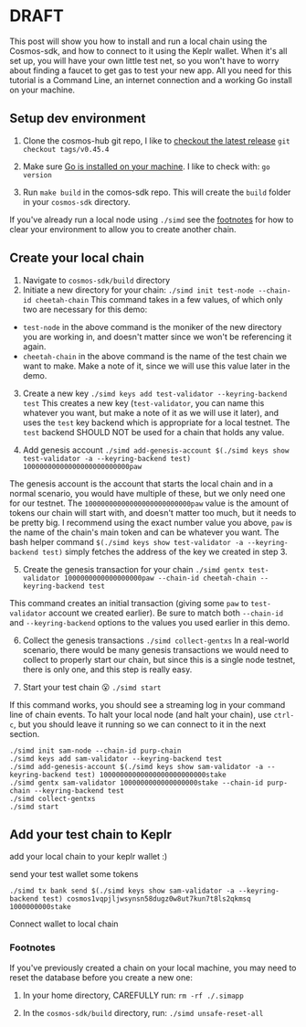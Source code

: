 # DRAFT

This post will show you how to install and run a local chain using the Cosmos-sdk, and how to connect to it using the Keplr wallet. When it's all set up, you will have your own little test net, so you won't have to worry about finding a faucet to get gas to test your new app. All you need for this tutorial is a Command Line, an internet connection and a working Go install on your machine.

## Setup dev environment

1. Clone the cosmos-hub git repo, I like to [checkout the latest release](https://github.com/cosmos/cosmos-sdk/releases)
   `git checkout tags/v0.45.4`

2. Make sure [Go is installed on your machine](https://go.dev/doc/install). I like to check with: `go version`

3. Run `make build` in the comos-sdk repo. This will create the `build` folder in your `cosmos-sdk` directory.

If you've already run a local node using `./simd` see the [footnotes](#footnotes) for how to clear your environment to allow you to create another chain.

## Create your local chain

1. Navigate to `cosmos-sdk/build` directory
2. Initiate a new directory for your chain:
   `./simd init test-node --chain-id cheetah-chain`
   This command takes in a few values, of which only two are necessary for this demo:

- `test-node` in the above command is the moniker of the new directory you are working in, and doesn't matter since we won't be referencing it again.
- `cheetah-chain` in the above command is the name of the test chain we want to make. Make a note of it, since we will use this value later in the demo.

3. Create a new key
   `./simd keys add test-validator --keyring-backend test`
   This creates a new key (`test-validator`, you can name this whatever you want, but make a note of it as we will use it later), and uses the `test` key backend which is appropriate for a local testnet. The `test` backend SHOULD NOT be used for a chain that holds any value.

4. Add genesis account
   `./simd add-genesis-account $(./simd keys show test-validator -a --keyring-backend test) 10000000000000000000000000paw`

The genesis account is the account that starts the local chain and in a normal scenario, you would have multiple of these, but we only need one for our testnet. The `10000000000000000000000000paw` value is the amount of tokens our chain will start with, and doesn't matter too much, but it needs to be pretty big. I recommend using the exact number value you above, `paw` is the name of the chain's main token and can be whatever you want. The bash helper command `$(./simd keys show test-validator -a --keyring-backend test)` simply fetches the address of the key we created in step 3.

5. Create the genesis transaction for your chain
   `./simd gentx test-validator 1000000000000000000paw --chain-id cheetah-chain --keyring-backend test`

This command creates an initial transaction (giving some `paw` to `test-validator` account we created earlier). Be sure to match both `--chain-id` and `--keyring-backend` options to the values you used earlier in this demo.

6. Collect the genesis transactions
   `./simd collect-gentxs`
   In a real-world scenario, there would be many genesis transactions we would need to collect to properly start our chain, but since this is a single node testnet, there is only one, and this step is really easy.

7. Start your test chain 😮
   `./simd start`

If this command works, you should see a streaming log in your command line of chain events. To halt your local node (and halt your chain), use `ctrl-c`, but you should leave it running so we can connect to it in the next section.

```
./simd init sam-node --chain-id purp-chain
./simd keys add sam-validator --keyring-backend test
./simd add-genesis-account $(./simd keys show sam-validator -a --keyring-backend test) 10000000000000000000000000stake
./simd gentx sam-validator 1000000000000000000stake --chain-id purp-chain --keyring-backend test
./simd collect-gentxs
./simd start
```

## Add your test chain to Keplr

add your local chain to your keplr wallet :)

send your test wallet some tokens

```
./simd tx bank send $(./simd keys show sam-validator -a --keyring-backend test) cosmos1vqpjljwsynsn58dugz0w8ut7kun7t8ls2qkmsq 1000000000stake
```

Connect wallet to local chain

### Footnotes

If you've previously created a chain on your local machine, you may need to reset the database before you create a new one:

1. In your home directory, CAREFULLY run:
   `rm -rf ./.simapp`

2. In the `cosmos-sdk/build` directory, run:
   `./simd unsafe-reset-all`
